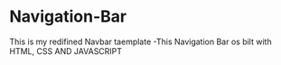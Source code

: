 # Navigation-Bar
This is my redifined Navbar taemplate
-This Navigation Bar os bilt with HTML, CSS AND JAVASCRIPT
